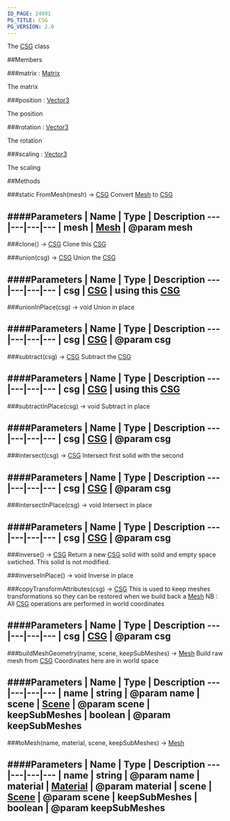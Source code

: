 ```yaml
---
ID_PAGE: 24991
PG_TITLE: CSG
PG_VERSION: 2.0
---
```


The [CSG](/classes/CSG) class





##Members

###matrix : [Matrix](/classes/Matrix)




The matrix



###position : [Vector3](/classes/Vector3)




The position



###rotation : [Vector3](/classes/Vector3)




The rotation



###scaling : [Vector3](/classes/Vector3)




The scaling











##Methods

###static FromMesh(mesh) &rarr; [CSG](/classes/CSG)
Convert [Mesh](/classes/Mesh) to [CSG](/classes/CSG)





####Parameters
 | Name | Type | Description
---|---|---|---
 | mesh | [Mesh](/classes/Mesh) | @param mesh
---

###clone() &rarr; [CSG](/classes/CSG)
Clone this [CSG](/classes/CSG)






###union(csg) &rarr; [CSG](/classes/CSG)
Union the [CSG](/classes/CSG)





####Parameters
 | Name | Type | Description
---|---|---|---
 | csg | [CSG](/classes/CSG) | using this [CSG](/classes/CSG)
---

###unionInPlace(csg) &rarr; void
Union in place





####Parameters
 | Name | Type | Description
---|---|---|---
 | csg | [CSG](/classes/CSG) | @param csg
---

###subtract(csg) &rarr; [CSG](/classes/CSG)
Subtract the [CSG](/classes/CSG)





####Parameters
 | Name | Type | Description
---|---|---|---
 | csg | [CSG](/classes/CSG) | using this [CSG](/classes/CSG)
---

###subtractInPlace(csg) &rarr; void
Subtract in place





####Parameters
 | Name | Type | Description
---|---|---|---
 | csg | [CSG](/classes/CSG) | @param csg
---

###intersect(csg) &rarr; [CSG](/classes/CSG)
Intersect first solid with the second





####Parameters
 | Name | Type | Description
---|---|---|---
 | csg | [CSG](/classes/CSG) | @param csg
---

###intersectInPlace(csg) &rarr; void
Intersect in place





####Parameters
 | Name | Type | Description
---|---|---|---
 | csg | [CSG](/classes/CSG) | @param csg
---

###inverse() &rarr; [CSG](/classes/CSG)
Return a new [CSG](/classes/CSG) solid with solid and empty space swtiched. This solid is not modified.






###inverseInPlace() &rarr; void
Inverse in place






###copyTransformAttributes(csg) &rarr; [CSG](/classes/CSG)
This is used to keep meshes transformations so they can be restored
when we build back a [Mesh](/classes/Mesh)
NB : All [CSG](/classes/CSG) operations are performed in world coordinates





####Parameters
 | Name | Type | Description
---|---|---|---
 | csg | [CSG](/classes/CSG) | @param csg
---

###buildMeshGeometry(name, scene, keepSubMeshes) &rarr; [Mesh](/classes/Mesh)
Build raw mesh from [CSG](/classes/CSG)
Coordinates here are in world space





####Parameters
 | Name | Type | Description
---|---|---|---
 | name | string | @param name
 | scene | [Scene](/classes/Scene) | @param scene
 | keepSubMeshes | boolean | @param keepSubMeshes
---

###toMesh(name, material, scene, keepSubMeshes) &rarr; [Mesh](/classes/Mesh)

####Parameters
 | Name | Type | Description
---|---|---|---
 | name | string | @param name
 | material | [Material](/classes/Material) | @param material
 | scene | [Scene](/classes/Scene) | @param scene
 | keepSubMeshes | boolean | @param keepSubMeshes
---
